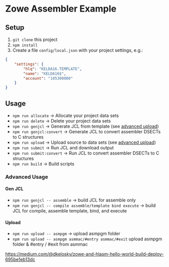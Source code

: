 # Zowe Assembler Example

## Setup
1. `git clone` this project
2. `npm install`
3. Create a file `config/local.json` with your project settings, e.g.:
```json
{
    "settings": {
        "hlq": "KELDA16.TEMPLATE",
        "name": "KELDA16$",
        "account": "105300000"
    }
}
```

## Usage

* `npm run allocate` -> Allocate your project data sets
* `npm run delete` -> Delete your project data sets
* `npm run genjcl` -> Generate JCL from template (see [advanced upload](#gen-jcl))
* `npm run genjcl:convert` -> Generate JCL to convert assembler DSECTs to C structures
* `npm run upload` -> Upload source to data sets (see [advanced upload](#upload))
* `npm run submit` -> Run JCL and download output
* `npm run submit:convert` -> Run JCL to convert assembler DSECTs to C structures
* `npm run build` -> Build scripts

### Advanced Usage

#### Gen JCL
 * `npm run genjcl -- assemble` -> build JCL for assemble only
 * `npm run genjcl -- compile assemble/template bind execute` -> build JCL for compile, assemble template, bind, and execute

#### Upload
 * `npm run upload -- asmpgm` -> upload asmpgm folder
 * `npm run upload -- asmpgm asmmac/#entry asmmac/#exit` upload asmpgm folder & #entry / #exit from asmmac


https://medium.com/@dkelosky/zowe-and-hlasm-hello-world-build-deploy-695be1eb13dc

